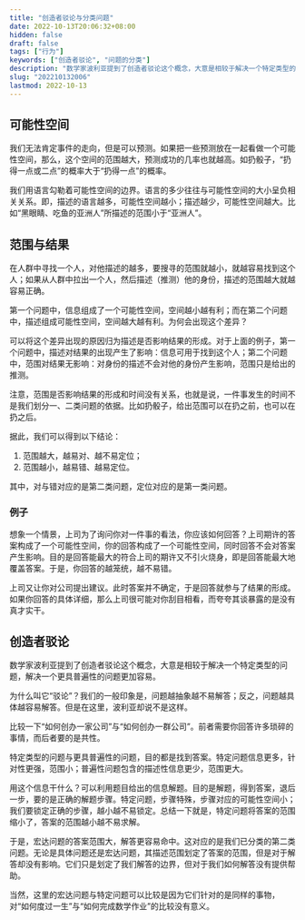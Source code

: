 ```yaml
---
title: "创造者驳论与分类问题"
date: 2022-10-13T20:06:32+08:00
hidden: false
draft: false
tags: ["行为"]
keywords: ["创造者驳论", "问题的分类"]
description: "数学家波利亚提到了创造者驳论这个概念，大意是相较于解决一个特定类型的问题，解决一个更具普遍性的问题更加容易。"
slug: "202210132006"
lastmod: 2022-10-13
---
```


## 可能性空间

我们无法肯定事件的走向，但是可以预测。如果把一些预测放在一起看做一个可能性空间，那么，这个空间的范围越大，预测成功的几率也就越高。如扔骰子，“扔得一点或二点”的概率大于“扔得一点”的概率。

我们用语言勾勒着可能性空间的边界。语言的多少往往与可能性空间的大小呈负相关关系。即，描述的语言越多，可能性空间越小；描述越少，可能性空间越大。比如“黑眼睛、吃鱼的亚洲人”所描述的范围小于“亚洲人”。

## 范围与结果

在人群中寻找一个人，对他描述的越多，要搜寻的范围就越小，就越容易找到这个人；如果从人群中拉出一个人，然后描述（推测）他的身份，描述的范围越大就越容易正确。

第一个问题中，信息组成了一个可能性空间，空间越小越有利；而在第二个问题中，描述组成可能性空间，空间越大越有利。为何会出现这个差异？

可以将这个差异出现的原因归为描述是否影响结果的形成。对于上面的例子，第一个问题中，描述对结果的出现产生了影响：信息可用于找到这个人；第二个问题中，范围对结果无影响：对身份的描述不会对他的身份产生影响，范围只是给出的推测。

注意，范围是否影响结果的形成和时间没有关系，也就是说，一件事发生的时间不是我们划分一、二类问题的依据。比如扔骰子，给出范围可以在扔之前，也可以在扔之后。

据此，我们可以得到以下结论：
1. 范围越大，越易对、越不易定位；
2. 范围越小，越易错、越易定位。

其中，对与错对应的是第二类问题，定位对应的是第一类问题。

### 例子

想象一个情景，上司为了询问你对一件事的看法，你应该如何回答？上司期许的答案构成了一个可能性空间，你的回答构成了一个可能性空间，同时回答不会对答案产生影响。目的是回答能最大的符合上司的期许又不引火烧身，即是回答能最大地覆盖答案。于是，你回答的越笼统，越不易错。

上司又让你对公司提出建议。此时答案并不确定，于是回答就参与了结果的形成。如果你回答的具体详细，那么上司很可能对你刮目相看，而夸夸其谈暴露的是没有真才实干。

## 创造者驳论

数学家波利亚提到了创造者驳论这个概念，大意是相较于解决一个特定类型的问题，解决一个更具普遍性的问题更加容易。

为什么叫它“驳论”？我们的一般印象是，问题越抽象越不易解答；反之，问题越具体越容易解答。但是在这里，波利亚却说不是这样。

比较一下“如何创办一家公司”与“如何创办一群公司”。前者需要你回答许多琐碎的事情，而后者要的是共性。

特定类型的问题与更具普遍性的问题，目的都是找到答案。特定问题信息更多，针对性更强，范围小；普遍性问题包含的描述性信息更少，范围更大。

用这个信息干什么？可以利用题目给出的信息解题。目的是解题，得到答案，退后一步，要的是正确的解题步骤。特定问题，步骤特殊，步骤对应的可能性空间小；我们要锁定正确的步骤，越小越不易锁定。总结一下就是，特定问题将答案的范围缩小了，答案的范围越小越不易求解。

于是，宏达问题的答案范围大，解答更容易命中。这对应的是我们已分类的第二类问题。无论是具体问题还是宏达问题，其描述范围划定了答案的范围，但是对于解答却没有影响。它们只是划定了我们解答的边界，但对于我们如何解答没有提供帮助。

当然，这里的宏达问题与特定问题可以比较是因为它们针对的是同样的事物，对“如何度过一生”与“如何完成数学作业”的比较没有意义。




